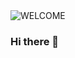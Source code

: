 <picture>
 <source media="(prefers-color-scheme: dark)" srcset="https://s3.amazonaws.com/pix.iemoji.com/images/emoji/apple/ios-12/256/smiling-face-with-horns.png">
 <source media="(prefers-color-scheme: light)" srcset="https://s3.amazonaws.com/pix.iemoji.com/images/emoji/apple/ios-12/256/grinning-face-with-smiling-eyes.png">
 <img alt="WELCOME" src="https://s3.amazonaws.com/pix.iemoji.com/images/emoji/apple/ios-12/256/grinning-face-with-smiling-eyes.png">
</picture>

### Hi there 👋

<!--
**TallonToes/TallonToes** is a ✨ _special_ ✨ repository because its `README.md` (this file) appears on your GitHub profile.

Here are some ideas to get you started:

- 🔭 I’m currently working on ...
 🌱 I’m currently learning ... Andriod Development and Back-end Development
- 👯 I’m looking to collaborate on ...
- 🤔 I’m looking for help with ...
- 💬 Ask me about ...
- 📫 How to reach me: ...
- 😄 Pronouns: ...
- ⚡ Fun fact: ...
-->
